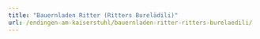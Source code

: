 ```yaml
---
title: "Bauernladen Ritter (Ritters Burelädili)"
url: /endingen-am-kaiserstuhl/bauernladen-ritter-ritters-burelaedili/
---
```

